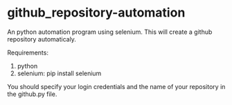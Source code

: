 # github_repository-automation
An python automation program using selenium. This will create a github repository automaticaly.


Requirements:

1. python
2. selenium: pip install selenium


You should specify your login credentials and the name of your repository in the github.py file.
